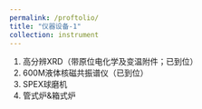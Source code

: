 ```yaml
---
permalink: /proftolio/
title: "仪器设备-1"
collection: instrument
---
```


1. 高分辨XRD（带原位电化学及变温附件；已到位） 
1. 600M液体核磁共振谱仪（已到位） 
1. SPEX球磨机 
1. 管式炉&箱式炉


